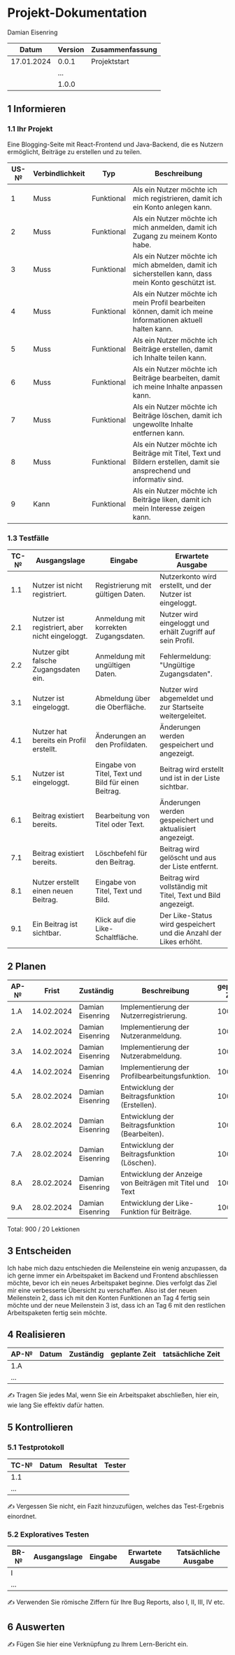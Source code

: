 # Projekt-Dokumentation

Damian Eisenring

| Datum | Version | Zusammenfassung                                              |
| ----- | ------- | ------------------------------------------------------------ |
|  17.01.2024     | 0.0.1   | Projektstart |
|       | ...     |                                                              |
|       | 1.0.0   |                                                              |

## 1 Informieren

### 1.1 Ihr Projekt

Eine Blogging-Seite mit React-Frontend und Java-Backend, die es Nutzern ermöglicht, Beiträge zu erstellen und zu teilen.

| US-№ | Verbindlichkeit | Typ          | Beschreibung                                   |
| ---- | --------------- | ------------ | --------------------------------------------- |
| 1    | Muss            | Funktional   | Als ein Nutzer möchte ich mich registrieren, damit ich ein Konto anlegen kann. |
| 2    | Muss            | Funktional   | Als ein Nutzer möchte ich mich anmelden, damit ich Zugang zu meinem Konto habe. |
| 3    | Muss            | Funktional   | Als ein Nutzer möchte ich mich abmelden, damit ich sicherstellen kann, dass mein Konto geschützt ist. |
| 4    | Muss            | Funktional   | Als ein Nutzer möchte ich mein Profil bearbeiten können, damit ich meine Informationen aktuell halten kann. |
| 5    | Muss            | Funktional   | Als ein Nutzer möchte ich Beiträge erstellen, damit ich Inhalte teilen kann. |
| 6    | Muss            | Funktional   | Als ein Nutzer möchte ich Beiträge bearbeiten, damit ich meine Inhalte anpassen kann. |
| 7    | Muss            | Funktional   | Als ein Nutzer möchte ich Beiträge löschen, damit ich ungewollte Inhalte entfernen kann. |
| 8    | Muss            | Funktional   | Als ein Nutzer möchte ich Beiträge mit Titel, Text und Bildern erstellen, damit sie ansprechend und informativ sind. |
| 9   | Kann            | Funktional   | Als ein Nutzer möchte ich Beiträge liken, damit ich mein Interesse zeigen kann. |

### 1.3 Testfälle

| TC-№ | Ausgangslage                           | Eingabe                         | Erwartete Ausgabe                                           |
| ---- | -------------------------------------- | ------------------------------- | ---------------------------------------------------------- |
| 1.1  | Nutzer ist nicht registriert.          | Registrierung mit gültigen Daten. | Nutzerkonto wird erstellt, und der Nutzer ist eingeloggt.  |
| 2.1  | Nutzer ist registriert, aber nicht eingeloggt. | Anmeldung mit korrekten Zugangsdaten. | Nutzer wird eingeloggt und erhält Zugriff auf sein Profil. |
| 2.2  | Nutzer gibt falsche Zugangsdaten ein.  | Anmeldung mit ungültigen Daten. | Fehlermeldung: "Ungültige Zugangsdaten".                   |
| 3.1  | Nutzer ist eingeloggt.                 | Abmeldung über die Oberfläche.  | Nutzer wird abgemeldet und zur Startseite weitergeleitet.  |
| 4.1  | Nutzer hat bereits ein Profil erstellt. | Änderungen an den Profildaten.  | Änderungen werden gespeichert und angezeigt.              |
| 5.1  | Nutzer ist eingeloggt.                 | Eingabe von Titel, Text und Bild für einen Beitrag. | Beitrag wird erstellt und ist in der Liste sichtbar.       |
| 6.1  | Beitrag existiert bereits.             | Bearbeitung von Titel oder Text. | Änderungen werden gespeichert und aktualisiert angezeigt. |
| 7.1  | Beitrag existiert bereits.             | Löschbefehl für den Beitrag.    | Beitrag wird gelöscht und aus der Liste entfernt.          |
| 8.1  | Nutzer erstellt einen neuen Beitrag.   | Eingabe von Titel, Text und Bild. | Beitrag wird vollständig mit Titel, Text und Bild angezeigt. |
| 9.1 | Ein Beitrag ist sichtbar. | Klick auf die Like-Schaltfläche. | Der Like-Status wird gespeichert und die Anzahl der Likes erhöht. |



## 2 Planen


| AP-№ | Frist         | Zuständig           | Beschreibung                                       | geplante Zeit |
| ---- | ------------- | ------------------- | ------------------------------------------------- | ------------- |
| 1.A  | 14.02.2024    | Damian Eisenring    | Implementierung der Nutzerregistrierung.          | 100           |
| 2.A  | 14.02.2024    | Damian Eisenring    | Implementierung der Nutzeranmeldung.              | 100           |
| 3.A  | 14.02.2024    | Damian Eisenring    | Implementierung der Nutzerabmeldung.              | 100           |
| 4.A  | 14.02.2024    | Damian Eisenring    | Implementierung der Profilbearbeitungsfunktion.   | 100           |
| 5.A  | 28.02.2024    | Damian Eisenring    | Entwicklung der Beitragsfunktion (Erstellen).     | 100           |
| 6.A  | 28.02.2024    | Damian Eisenring    | Entwicklung der Beitragsfunktion (Bearbeiten).    | 100           |
| 7.A  | 28.02.2024    | Damian Eisenring    | Entwicklung der Beitragsfunktion (Löschen).       | 100           |
| 8.A  | 28.02.2024    | Damian Eisenring    | Entwicklung der Anzeige von Beiträgen mit Titel und Text  | 100 |
| 9.A | 28.02.2024    | Damian Eisenring    | Entwicklung der Like-Funktion für Beiträge.       | 100           |

Total: 900 / 20 Lektionen 


## 3 Entscheiden

Ich habe mich dazu entschieden die Meilensteine ein wenig anzupassen, da ich gerne immer ein Arbeitspaket im Backend und Frontend abschliessen möchte, bevor ich ein neues Arbeitspaket beginne. Dies verfolgt das Ziel mir eine verbesserte Übersicht zu verschaffen. Also ist der neuen Meilenstein 2, dass ich mit den Konten Funktionen an Tag 4 fertig sein möchte und der neue Meilenstein 3 ist, dass ich an Tag 6 mit den restlichen Arbeitspaketen fertig sein möchte.

## 4 Realisieren

| AP-№ | Datum | Zuständig | geplante Zeit | tatsächliche Zeit |
| ---- | ----- | --------- | ------------- | ----------------- |
| 1.A  |       |           |               |                   |
| ...  |       |           |               |                   |

✍️ Tragen Sie jedes Mal, wenn Sie ein Arbeitspaket abschließen, hier ein, wie lang Sie effektiv dafür hatten.

## 5 Kontrollieren

### 5.1 Testprotokoll

| TC-№ | Datum | Resultat | Tester |
| ---- | ----- | -------- | ------ |
| 1.1  |       |          |        |
| ...  |       |          |        |

✍️ Vergessen Sie nicht, ein Fazit hinzuzufügen, welches das Test-Ergebnis einordnet.

### 5.2 Exploratives Testen

| BR-№ | Ausgangslage | Eingabe | Erwartete Ausgabe | Tatsächliche Ausgabe |
| ---- | ------------ | ------- | ----------------- | -------------------- |
| I    |              |         |                   |                      |
| ...  |              |         |                   |                      |

✍️ Verwenden Sie römische Ziffern für Ihre Bug Reports, also I, II, III, IV etc.

## 6 Auswerten

✍️ Fügen Sie hier eine Verknüpfung zu Ihrem Lern-Bericht ein.

